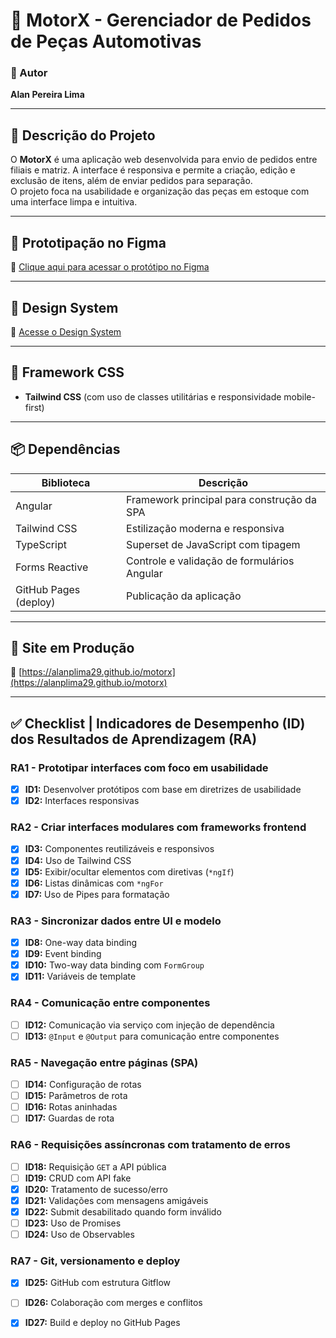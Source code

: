 # 🚗 MotorX - Gerenciador de Pedidos de Peças Automotivas

### 📌 Autor  
**Alan Pereira Lima**

---

## 📖 Descrição do Projeto

O **MotorX** é uma aplicação web desenvolvida para envio de pedidos entre filiais e matriz. A interface é responsiva e permite a criação, edição e exclusão de itens, além de enviar pedidos para separação.  
O projeto foca na usabilidade e organização das peças em estoque com uma interface limpa e intuitiva.

---

## 🎨 Prototipação no Figma  
🔗 [Clique aqui para acessar o protótipo no Figma](https://www.figma.com/design/n2hKsedak1bl3Temw46f89/motorx?node-id=3-4&t=w1P1HOk4etAypqLk-0)

---

## 💠 Design System  
🔗 [Acesse o Design System](https://www.figma.com/design/n2hKsedak1bl3Temw46f89/motorx?node-id=3-4&t=w1P1HOk4etAypqLk-0)

---

## 🎯 Framework CSS  
- **Tailwind CSS** (com uso de classes utilitárias e responsividade mobile-first)

---

## 📦 Dependências  

| Biblioteca             | Descrição                                    |
|------------------------|-----------------------------------------------|
| Angular                | Framework principal para construção da SPA   |
| Tailwind CSS           | Estilização moderna e responsiva             |
| TypeScript             | Superset de JavaScript com tipagem           |
| Forms Reactive         | Controle e validação de formulários Angular  |
| GitHub Pages (deploy)  | Publicação da aplicação                      |

---

## 🚀 Site em Produção  
🔗 [https://alanplima29.github.io/motorx](https://alanplima29.github.io/motorx)

---

## ✅  Checklist | Indicadores de Desempenho (ID) dos Resultados de Aprendizagem (RA)


### RA1 - Prototipar interfaces com foco em usabilidade
- [x] **ID1:** Desenvolver protótipos com base em diretrizes de usabilidade  
- [x] **ID2:** Interfaces responsivas  

### RA2 - Criar interfaces modulares com frameworks frontend
- [x] **ID3:** Componentes reutilizáveis e responsivos  
- [x] **ID4:** Uso de Tailwind CSS  
- [x] **ID5:** Exibir/ocultar elementos com diretivas (`*ngIf`)  
- [x] **ID6:** Listas dinâmicas com `*ngFor`  
- [x] **ID7:** Uso de Pipes para formatação  

### RA3 - Sincronizar dados entre UI e modelo
- [x] **ID8:** One-way data binding  
- [x] **ID9:** Event binding  
- [x] **ID10:** Two-way data binding com `FormGroup`  
- [x] **ID11:** Variáveis de template  

### RA4 - Comunicação entre componentes
- [ ] **ID12:** Comunicação via serviço com injeção de dependência  
- [ ] **ID13:** `@Input` e `@Output` para comunicação entre componentes  

### RA5 - Navegação entre páginas (SPA)
- [ ] **ID14:** Configuração de rotas  
- [ ] **ID15:** Parâmetros de rota  
- [ ] **ID16:** Rotas aninhadas  
- [ ] **ID17:** Guardas de rota  

### RA6 - Requisições assíncronas com tratamento de erros
- [ ] **ID18:** Requisição `GET` a API pública  
- [ ] **ID19:** CRUD com API fake  
- [x] **ID20:** Tratamento de sucesso/erro  
- [x] **ID21:** Validações com mensagens amigáveis  
- [x] **ID22:** Submit desabilitado quando form inválido  
- [ ] **ID23:** Uso de Promises  
- [ ] **ID24:** Uso de Observables  

### RA7 - Git, versionamento e deploy
- [x] **ID25:** GitHub com estrutura Gitflow  
- [ ] **ID26:** Colaboração com merges e conflitos  
- [x] **ID27:** Build e deploy no GitHub Pages  


